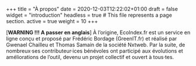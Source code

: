 +++
title = "À propos"
date = 2020-12-03T12:22:02+01:00
draft = false
widget = "introduction"
headless = true  # This file represents a page section.
active = true
weight = 10
+++

[**WARNING !!! A passer en anglais**] À l’origine, EcoIndex.fr est un service en ligne conçu et proposé par Frédéric
Bordage (GreenIT.fr) et réalisé par Gwenael Chailleu et Thomas Samain de la société Nxtweb. Par la suite, de
nombreux·ses contributeur·ices bénévoles ont participé aux évolutions et améliorations de l’outil, devenu un projet
collectif et ouvert à tous·tes.
